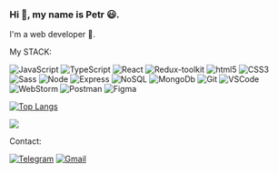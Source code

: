 ### Hi 👋, my name is Petr 😃. 

I'm a web developer 🚀.



My STACK:

![JavaScript](https://img.shields.io/badge/JavaScript-FFFF00?style=plastic&logo=JavaScript&logoColor=000000)
![TypeScript](https://img.shields.io/badge/TypeScript-3178c6?style=plastic&logo=TypeScript&logoColor=000000)
![React](https://img.shields.io/badge/React-61dafb?style=plastic&logo=React&logoColor=000000)
![Redux-toolkit](https://img.shields.io/badge/Redux-toolkit?style=plastic&logo=Redux&logoColor=000000)
![html5](https://img.shields.io/badge/html5-FF8C00?style=plastic&logo=html5&logoColor=000000)
![CSS3](https://img.shields.io/badge/CSS3-00BFFF?style=plastic&logo=CSS3&logoColor=000000)
![Sass](https://img.shields.io/badge/Sass-cf649a?style=plastic&logo=Sass&logoColor=000000)
![Node](https://img.shields.io/badge/Node-228B22?style=plastic&logo=Node.js&logoColor=000000)
![Express](https://img.shields.io/badge/Express-FF0000?style=plastic&logo=Express&logoColor=000000)
![NoSQL](https://img.shields.io/badge/NoSQL-0000FF?style=plastic&logoColor=000000)
![MongoDb](https://img.shields.io/badge/MongoDb-008080?style=plastic&logo=MongoDb&logoColor=000000&textColor=FF0000)
![Git](https://img.shields.io/badge/Git-DAA520?style=plastic&logo=Git&logoColor=000000)
![VSCode](https://img.shields.io/badge/VSCode-0000CD?style=plastic&logo=visual-studio-code&logoColor=000000)
![WebStorm](https://img.shields.io/badge/WebStorm-00FFFF?style=plastic&logo=WebStorm&logoColor=000000)
![Postman](https://img.shields.io/badge/Postman-FF4500?style=plastic&logo=Postman&logoColor=000000)
![Figma](https://img.shields.io/badge/Figma-BDB76B?style=plastic&logo=Figma&logoColor=000000)

[![Top Langs](https://github-readme-stats.vercel.app/api/top-langs/?username=pechenjka&layout=compact&)](https://github.com/anuraghazra/github-readme-stats)

[![](https://www.codewars.com/users/Petr_Lobachev/badges/small)](https://www.codewars.com/users/Petr_Lobachev)


Contact:

[![Telegram](https://img.shields.io/badge/Telegram-FFFFFF?style=plastic&logo=Telegram&logoColor=000000)](https://t.me/lobachevpetr)
[![Gmail](https://img.shields.io/badge/Gmail-FFFFFF?style=plastic&logo=Gmail&logoColor=FF0000)](mailto:ing.miller.vega@gmail.com)

